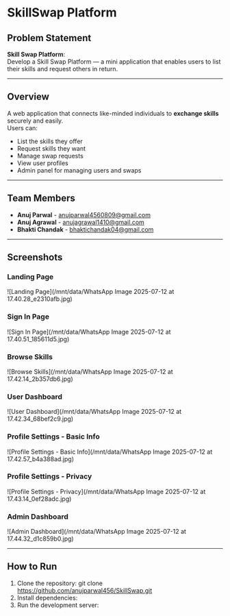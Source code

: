 # SkillSwap Platform

## Problem Statement
**Skill Swap Platform**:  
Develop a Skill Swap Platform — a mini application that enables users to list their skills and request others in return.

---

## Overview
A web application that connects like-minded individuals to **exchange skills** securely and easily.  
Users can:

- List the skills they offer
- Request skills they want
- Manage swap requests
- View user profiles
- Admin panel for managing users and swaps

---

## Team Members

- **Anuj Parwal** - [anujparwal4560809@gmail.com](mailto:anujparwal4560809@gmail.com)
- **Anuj Agrawal** - [anujagrawal1410@gmail.com](mailto:anujagrawal1410@gmail.com)
- **Bhakti Chandak** - [bhaktichandak04@gmail.com](mailto:bhaktichandak04@gmail.com)

---

## Screenshots

### Landing Page
![Landing Page](/mnt/data/WhatsApp Image 2025-07-12 at 17.40.28_e2310afb.jpg)

### Sign In Page
![Sign In Page](/mnt/data/WhatsApp Image 2025-07-12 at 17.40.51_185611d5.jpg)

### Browse Skills
![Browse Skills](/mnt/data/WhatsApp Image 2025-07-12 at 17.42.14_2b357db6.jpg)

### User Dashboard
![User Dashboard](/mnt/data/WhatsApp Image 2025-07-12 at 17.42.34_68bef2c9.jpg)

### Profile Settings - Basic Info
![Profile Settings - Basic Info](/mnt/data/WhatsApp Image 2025-07-12 at 17.42.57_b4a388ad.jpg)

### Profile Settings - Privacy
![Profile Settings - Privacy](/mnt/data/WhatsApp Image 2025-07-12 at 17.43.14_0ef28adc.jpg)

### Admin Dashboard
![Admin Dashboard](/mnt/data/WhatsApp Image 2025-07-12 at 17.44.32_d1c859b0.jpg)

---

## How to Run

1. Clone the repository:
git clone https://github.com/anujparwal456/SkillSwap.git
2. Install dependencies:
3. Run the development server:
